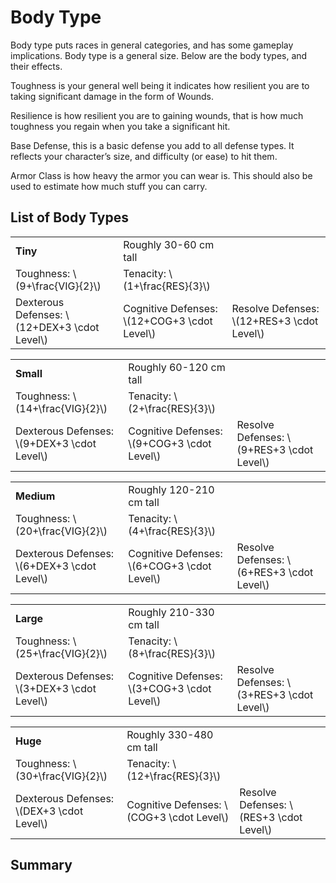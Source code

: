 # Body Type

Body type puts races in general categories, and has some gameplay implications. Body type is a general size. Below are the body types, and their effects.

Toughness is your general well being it indicates how resilient you are to taking significant damage in the form of Wounds.

Resilience is how resilient you are to gaining wounds, that is how much toughness you regain when you take a significant hit.

Base Defense, this is a basic defense you add to all defense types. It reflects your character’s size, and difficulty (or ease) to hit them.

Armor Class is how heavy the armor you can wear is. This should also be used to estimate how much stuff you can carry.

## List of Body Types

||||
|:-|:-|:-|
|**Tiny**|Roughly 30-60 cm tall||
|Toughness: \\(9+\frac{VIG}{2}\\)|Tenacity: \\(1+\frac{RES}{3}\\)||
|Dexterous Defenses: \\(12+DEX+3 \cdot Level\\)|Cognitive Defenses: \\(12+COG+3 \cdot Level\\)|Resolve Defenses: \\(12+RES+3 \cdot Level\\)|

||||
|:-|:-|:-|
|**Small**|Roughly 60-120 cm tall||
|Toughness: \\(14+\frac{VIG}{2}\\)|Tenacity: \\(2+\frac{RES}{3}\\)||
|Dexterous Defenses: \\(9+DEX+3 \cdot Level\\)|Cognitive Defenses: \\(9+COG+3 \cdot Level\\)|Resolve Defenses: \\(9+RES+3 \cdot Level\\)|

||||
|:-|:-|:-|
|**Medium**|Roughly 120-210 cm tall||
|Toughness: \\(20+\frac{VIG}{2}\\)|Tenacity: \\(4+\frac{RES}{3}\\)||
|Dexterous Defenses: \\(6+DEX+3 \cdot Level\\)|Cognitive Defenses: \\(6+COG+3 \cdot Level\\)|Resolve Defenses: \\(6+RES+3 \cdot Level\\)|

||||
|:-|:-|:-|
|**Large**|Roughly 210-330 cm tall||
|Toughness: \\(25+\frac{VIG}{2}\\)|Tenacity: \\(8+\frac{RES}{3}\\)||
|Dexterous Defenses: \\(3+DEX+3 \cdot Level\\)|Cognitive Defenses: \\(3+COG+3 \cdot Level\\)|Resolve Defenses: \\(3+RES+3 \cdot Level\\)|

||||
|:-|:-|:-|
|**Huge**|Roughly 330-480 cm tall||
|Toughness: \\(30+\frac{VIG}{2}\\)|Tenacity: \\(12+\frac{RES}{3}\\)||
|Dexterous Defenses: \\(DEX+3 \cdot Level\\)|Cognitive Defenses: \\(COG+3 \cdot Level\\)|Resolve Defenses: \\(RES+3 \cdot Level\\)|

## Summary
